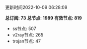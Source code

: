 更新时间2022-10-09 06:28:09

**总订阅: 73**
**总节点: 1989**
**有效节点: 819**
- ss节点: 507
- v2ray节点: 265
- trojan节点: 47
